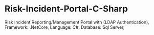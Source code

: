 # Risk-Incident-Portal-C-Sharp

Risk Incident Reporting/Management Portal with (LDAP Authentication),
Framework: .NetCore,
Language: C#,
Database: Sql Server,
